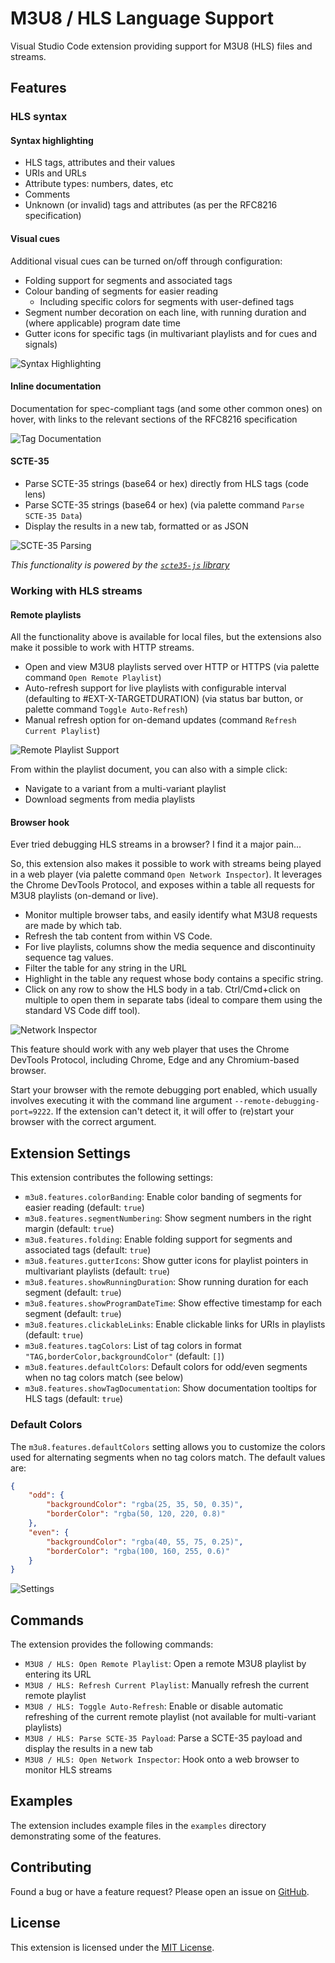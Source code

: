 # M3U8 / HLS Language Support

Visual Studio Code extension providing support for M3U8 (HLS) files and streams.

## Features

### HLS syntax

#### Syntax highlighting
- HLS tags, attributes and their values
- URIs and URLs
- Attribute types: numbers, dates, etc
- Comments
- Unknown (or invalid) tags and attributes (as per the RFC8216 specification)

#### Visual cues
Additional visual cues can be turned on/off through configuration:

- Folding support for segments and associated tags
- Colour banding of segments for easier reading
  - Including specific colors for segments with user-defined tags
- Segment number decoration on each line, with running duration and (where applicable) program date time
- Gutter icons for specific tags (in multivariant playlists and for cues and signals)

![Syntax Highlighting](https://raw.githubusercontent.com/wabiloo/vscode-m3u8-language/main/images/syntax-highlighting.png)


#### Inline documentation

Documentation for spec-compliant tags (and some other common ones) on hover, with links to the relevant sections of the RFC8216 specification 

![Tag Documentation](https://raw.githubusercontent.com/wabiloo/vscode-m3u8-language/main/images/tag-documentation.png)

#### SCTE-35

- Parse SCTE-35 strings (base64 or hex) directly from HLS tags (code lens)
- Parse SCTE-35 strings (base64 or hex) (via palette command `Parse SCTE-35 Data`)
- Display the results in a new tab, formatted or as JSON  

![SCTE-35 Parsing](https://raw.githubusercontent.com/wabiloo/vscode-m3u8-language/main/images/scte35.png)

_This functionality is powered by the [`scte35-js` library](https://github.com/Comcast/scte35-js)_


### Working with HLS streams

#### Remote playlists

All the functionality above is available for local files, but the extensions also make it possible to work with HTTP streams.

- Open and view M3U8 playlists served over HTTP or HTTPS (via palette command `Open Remote Playlist`)
- Auto-refresh support for live playlists with configurable interval (defaulting to #EXT-X-TARGETDURATION) (via status bar button, or palette command `Toggle Auto-Refresh`)
- Manual refresh option for on-demand updates (command `Refresh Current Playlist`)

![Remote Playlist Support](https://raw.githubusercontent.com/wabiloo/vscode-m3u8-language/main/images/remote.gif)

From within the playlist document, you can also with a simple click:
- Navigate to a variant from a multi-variant playlist
- Download segments from media playlists

#### Browser hook

Ever tried debugging HLS streams in a browser?  I find it a major pain...

So, this extension also makes it possible to work with streams being played in a web player (via palette command `Open Network Inspector`).
It leverages the Chrome DevTools Protocol, and exposes within a table all requests for M3U8 playlists (on-demand or live).

- Monitor multiple browser tabs, and easily identify what M3U8 requests are made by which tab.
- Refresh the tab content from within VS Code.
- For live playlists, columns show the media sequence and discontinuity sequence tag values.
- Filter the table for any string in the URL
- Highlight in the table any request whose body contains a specific string.
- Click on any row to show the HLS body in a tab. Ctrl/Cmd+click on multiple to open them in separate tabs (ideal to compare them using the standard VS Code diff tool).

![Network Inspector](https://raw.githubusercontent.com/wabiloo/vscode-m3u8-language/main/images/network-inspector.png)

This feature should work with any web player that uses the Chrome DevTools Protocol, including Chrome, Edge and any Chromium-based browser.

Start your browser with the remote debugging port enabled, which usually involves executing it with the command line argument `--remote-debugging-port=9222`.
If the extension can't detect it, it will offer to (re)start your browser with the correct argument.


## Extension Settings

This extension contributes the following settings:

* `m3u8.features.colorBanding`: Enable color banding of segments for easier reading (default: `true`)
* `m3u8.features.segmentNumbering`: Show segment numbers in the right margin (default: `true`)
* `m3u8.features.folding`: Enable folding support for segments and associated tags (default: `true`)
* `m3u8.features.gutterIcons`: Show gutter icons for playlist pointers in multivariant playlists (default: `true`)
* `m3u8.features.showRunningDuration`: Show running duration for each segment (default: `true`)
* `m3u8.features.showProgramDateTime`: Show effective timestamp for each segment (default: `true`)
* `m3u8.features.clickableLinks`: Enable clickable links for URIs in playlists (default: `true`)
* `m3u8.features.tagColors`: List of tag colors in format `"TAG,borderColor,backgroundColor"` (default: `[]`)
* `m3u8.features.defaultColors`: Default colors for odd/even segments when no tag colors match (see below)
* `m3u8.features.showTagDocumentation`: Show documentation tooltips for HLS tags (default: `true`)

### Default Colors

The `m3u8.features.defaultColors` setting allows you to customize the colors used for alternating segments when no tag colors match. The default values are:

```json
{
    "odd": {
        "backgroundColor": "rgba(25, 35, 50, 0.35)",
        "borderColor": "rgba(50, 120, 220, 0.8)"
    },
    "even": {
        "backgroundColor": "rgba(40, 55, 75, 0.25)",
        "borderColor": "rgba(100, 160, 255, 0.6)"
    }
}
```

![Settings](https://raw.githubusercontent.com/wabiloo/vscode-m3u8-language/main/images/settings.png)

## Commands

The extension provides the following commands:

* `M3U8 / HLS: Open Remote Playlist`: Open a remote M3U8 playlist by entering its URL
* `M3U8 / HLS: Refresh Current Playlist`: Manually refresh the current remote playlist
* `M3U8 / HLS: Toggle Auto-Refresh`: Enable or disable automatic refreshing of the current remote playlist (not available for multi-variant playlists)
* `M3U8 / HLS: Parse SCTE-35 Payload`: Parse a SCTE-35 payload and display the results in a new tab
* `M3U8 / HLS: Open Network Inspector`: Hook onto a web browser to monitor HLS streams

## Examples

The extension includes example files in the `examples` directory demonstrating some of the features.

## Contributing

Found a bug or have a feature request? Please open an issue on [GitHub](https://github.com/wabiloo/vscode-m3u8-language).

## License

This extension is licensed under the [MIT License](LICENSE).
